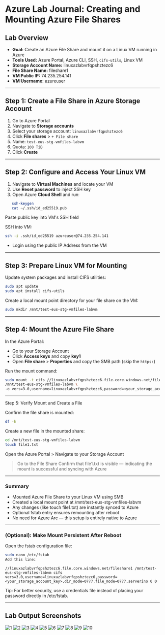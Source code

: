 # Azure Lab Journal: Creating and Mounting Azure File Shares

## Lab Overview
- **Goal:** Create an Azure File Share and mount it on a Linux VM running in Azure
- **Tools Used:** Azure Portal, Azure CLI, SSH, `cifs-utils`, Linux VM
- **Storage Account Name:** linuxazlabvrfqpshztezc6
- **File Share Name:** fileshare1
- **VM Public IP:** 74.235.254.141
- **VM Username:** azureuser

---

## Step 1: Create a File Share in Azure Storage Account

1. Go to Azure Portal
2. Navigate to **Storage accounts**
3. Select your storage account: `linuxazlabvrfqpshztezc6`
4. Click **File shares** > `+ File share`
5. Name: `test-eus-stg-vmfiles-labvm`
6. Quota: `100 TiB`
7. Click **Create**

---

## Step 2: Configure and Access Your Linux VM

1. Navigate to **Virtual Machines** and locate your VM
2. Use **Reset password** to inject SSH key
3. Open Azure **Cloud Shell** and run:

```bash
   ssh-keygen
   cat ~/.ssh/id_ed25519.pub
```
Paste public key into VM's SSH field

SSH into VM:

```bash
ssh -i .ssh/id_ed25519 azureuser@74.235.254.141
```
- Login using the public IP Address from the VM

---

## Step 3: Prepare Linux VM for Mounting

Update system packages and install CIFS utilities:

```bash
sudo apt update
sudo apt install cifs-utils
```
Create a local mount point directory for your file share on the VM:

```bash
sudo mkdir /mnt/test-eus-stg-vmfiles-labvm
```
---

## Step 4: Mount the Azure File Share

In the Azure Portal:

- Go to your Storage Account
- Click **Access keys** and copy **key1**
- Open **File share** > **Properties** and copy the SMB path (skip the `https:`)

Run the mount command:

```bash
sudo mount -t cifs //linuxazlabvrfqpshztezc6.file.core.windows.net/fileshare1 \
/mnt/test-eus-stg-vmfiles-labvm \
-o vers=3.0,username=linuxazlabvrfqpshztezc6,password=<your_storage_account_key>,dir_mode=0777,file_mode=0777,serverino
```

---

Step 5: Verify Mount and Create a File

Confirm the file share is mounted:
```bash
df -h
```
Create a new file in the mounted share:
```bash
cd /mnt/test-eus-stg-vmfiles-labvm
touch file1.txt
```

Open the Azure Portal > Navigate to your Storage Account 
> Go to the File Share Confirm that file1.txt is visible 
— indicating the mount is successful and syncing with Azure

---

### Summary

- Mounted Azure File Share to your Linux VM using SMB
- Created a local mount point at /mnt/test-eus-stg-vmfiles-labvm
- Any changes (like touch file1.txt) are instantly synced to Azure
- Optional fstab entry ensures remounting after reboot
- No need for Azure Arc — this setup is entirely native to Azure

---

### (Optional): Make Mount Persistent After Reboot
Open the fstab configuration file:

```bash
sudo nano /etc/fstab
Add this line:
```

```plaintext
//linuxazlabvrfqpshztezc6.file.core.windows.net/fileshare1 /mnt/test-eus-stg-vmfiles-labvm cifs vers=3.0,username=linuxazlabvrfqpshztezc6,password=<your_storage_account_key>,dir_mode=0777,file_mode=0777,serverino 0 0
```

Tip: For better security, use a credentials file instead of placing your password directly in /etc/fstab.

---

## Lab Output Screenshots

![1](https://github.com/user-attachments/assets/1cb4218a-d88c-4272-881d-a3152041c4de)
![2](https://github.com/user-attachments/assets/9fdaa7cc-35b0-4700-a938-088b247d8ee8)
![3](https://github.com/user-attachments/assets/90f2a169-a1b0-4b7f-b5ed-4bebefe4cffd)
![4](https://github.com/user-attachments/assets/69815726-f716-4031-81e4-3c885fb698fb)
![5](https://github.com/user-attachments/assets/cd84a5ba-1f39-4b18-9ce0-0cc34cf3647c)
![6](https://github.com/user-attachments/assets/8599cb00-d893-4193-871f-f050eb35e113)
![7](https://github.com/user-attachments/assets/0a0d1e77-f2f5-463d-a6d5-c922390e9fdc)
![8](https://github.com/user-attachments/assets/aea1011f-85d3-4862-9065-3ab1f0b5c3d9)
![9](https://github.com/user-attachments/assets/ae3abba7-b4b6-47cd-a0a3-69b820f4d36f)
![10](https://github.com/user-attachments/assets/faba3d3a-eddb-4f40-a80a-67f6f3fbc60e)

